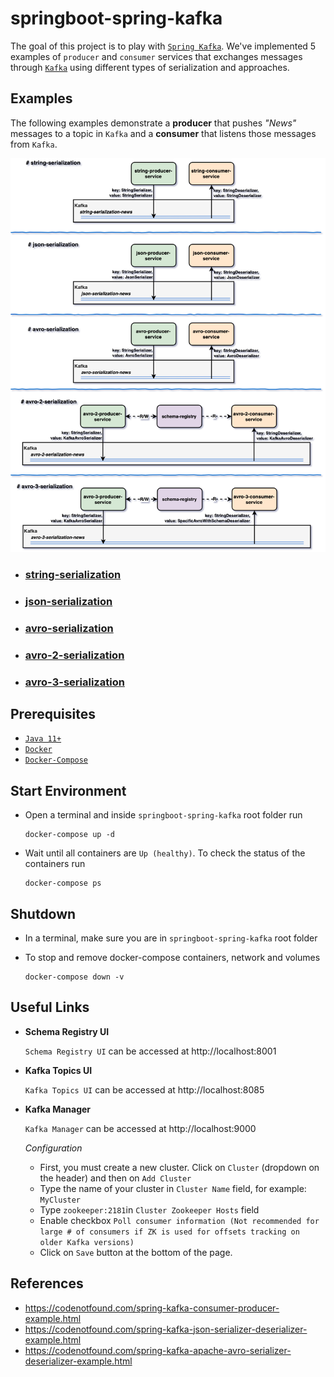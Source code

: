 # springboot-spring-kafka

The goal of this project is to play with [`Spring Kafka`](https://docs.spring.io/spring-kafka/reference/html/). We've implemented 5 examples of `producer` and `consumer` services that exchanges messages through [`Kafka`](https://kafka.apache.org/) using different types of serialization and approaches.

## Examples

The following examples demonstrate a **producer** that pushes _"News"_ messages to a topic in `Kafka` and a **consumer** that listens those messages from `Kafka`.

![project-diagram-samples](images/project-diagram-samples.png)

- ### [string-serialization](https://github.com/ivangfr/springboot-spring-kafka/tree/master/string-serialization#springboot-spring-kafka)
- ### [json-serialization](https://github.com/ivangfr/springboot-spring-kafka/tree/master/json-serialization#springboot-spring-kafka)
- ### [avro-serialization](https://github.com/ivangfr/springboot-spring-kafka/tree/master/avro-serialization#springboot-spring-kafka)
- ### [avro-2-serialization](https://github.com/ivangfr/springboot-spring-kafka/tree/master/avro-2-serialization#springboot-spring-kafka)
- ### [avro-3-serialization](https://github.com/ivangfr/springboot-spring-kafka/tree/master/avro-3-serialization#springboot-spring-kafka)

## Prerequisites

- [`Java 11+`](https://www.oracle.com/java/technologies/javase-jdk11-downloads.html)
- [`Docker`](https://www.docker.com/)
- [`Docker-Compose`](https://docs.docker.com/compose/install/)

## Start Environment

- Open a terminal and inside `springboot-spring-kafka` root folder run
  ```
  docker-compose up -d
  ```

- Wait until all containers are `Up (healthy)`. To check the status of the containers run
  ```
  docker-compose ps
  ```

## Shutdown

- In a terminal, make sure you are in `springboot-spring-kafka` root folder

- To stop and remove docker-compose containers, network and volumes
  ```
  docker-compose down -v
  ```

## Useful Links

- **Schema Registry UI**

  `Schema Registry UI` can be accessed at http://localhost:8001

- **Kafka Topics UI**

  `Kafka Topics UI` can be accessed at http://localhost:8085

- **Kafka Manager**

  `Kafka Manager` can be accessed at http://localhost:9000

  _Configuration_
  - First, you must create a new cluster. Click on `Cluster` (dropdown on the header) and then on `Add Cluster`
  - Type the name of your cluster in `Cluster Name` field, for example: `MyCluster`
  - Type `zookeeper:2181`in `Cluster Zookeeper Hosts` field
  - Enable checkbox `Poll consumer information (Not recommended for large # of consumers if ZK is used for offsets tracking on older Kafka versions)`
  - Click on `Save` button at the bottom of the page.

## References

- https://codenotfound.com/spring-kafka-consumer-producer-example.html
- https://codenotfound.com/spring-kafka-json-serializer-deserializer-example.html
- https://codenotfound.com/spring-kafka-apache-avro-serializer-deserializer-example.html